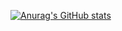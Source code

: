 [![Anurag's GitHub stats](https://github-readme-stats.vercel.app/api?username=mateusroerig&show_icons=true&theme=onedark)](https://github.com/anuraghazra/github-readme-stats)

